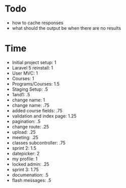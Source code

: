 # Todo
- how to cache responses
- what should the output be when there are no results

# Time
- Initial project setup: 1
- Laravel 5 reinstall: 1
- User MVC: 1
- Courses: 1
- Programs/Courses: 1.5
- Staging Setup: .5
- 1and1: .5
- change name: 1
- change name: .75
- added course fields: .75
- validation and index page: 1.25
- pagination: .5
- change route: .25
- upload: .25
- meeting: .25
- classes subcontroller: .75
- sprint 2: 1.5
- datepicker: 2
- my profile: 1
- locked admin: .25
- sprint 3: 1.75
- documenation: .5
- flash messages: .5

